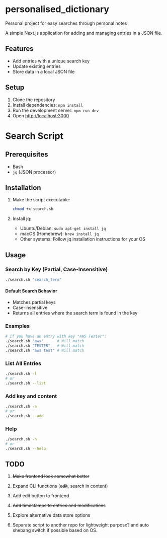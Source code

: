 # personalised_dictionary
Personal project for easy searches through personal notes

A simple Next.js application for adding and managing entries in a JSON file.

## Features
- Add entries with a unique search key
- Update existing entries
- Store data in a local JSON file

## Setup
1. Clone the repository
2. Install dependencies: `npm install`
3. Run the development server: `npm run dev`
4. Open [http://localhost:3000](http://localhost:3000)


# Search Script

## Prerequisites
- Bash
- `jq` (JSON processor)

## Installation
1. Make the script executable:
   ```bash
   chmod +x search.sh
   ```

2. Install jq:
   - Ubuntu/Debian: `sudo apt-get install jq`
   - macOS (Homebrew): `brew install jq`
   - Other systems: Follow jq installation instructions for your OS

## Usage

### Search by Key (Partial, Case-Insensitive)
```bash
./search.sh "search_term"
```

#### Default Search Behavior
- Matches partial keys
- Case-insensitive
- Returns all entries where the search term is found in the key

### Examples
```bash
# If you have an entry with key "AWS Tester":
./search.sh "aws"      # Will match
./search.sh "TESTER"   # Will match
./search.sh "aws test" # Will match
```

### List All Entries
```bash
./search.sh -l
# or
./search.sh --list
```

### Add key and content
```bash
./search.sh -a
# or
./search.sh --add
```

### Help
```bash
./search.sh -h
# or
./search.sh --help
```

## TODO
1. ~~Make frontend look somewhat better~~

2. Expand CLI functions (~~edit~~, search in content)

3. ~~Add edit button to frontend~~

4. ~~Add timestamps to entries and modifications~~ 

5. Explore alternative data store options

6. Separate script to another repo for lightweight purpose? and auto shebang switch if possible based on OS.
